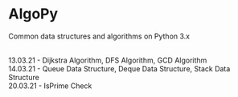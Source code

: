 # AlgoPy
Common data structures and algorithms on Python 3.x<br><br>

13.03.21 - Dijkstra Algorithm, DFS Algorithm, GCD Algorithm<br>
14.03.21 - Queue Data Structure, Deque Data Structure, Stack Data Structure<br>
20.03.21 - IsPrime Check<br>
